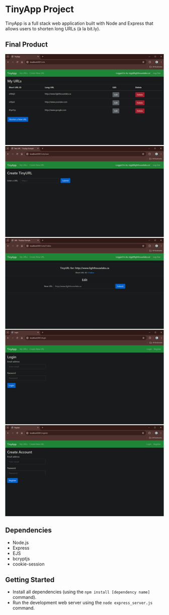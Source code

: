 # TinyApp Project

TinyApp is a full stack web application built with Node and Express that allows users to shorten long URLs (à la bit.ly).

## Final Product

!["Screenshot of URLs page"](https://github.com/MichaelJGryzz/tinyapp/blob/master/docs/tinyapp-urls-page.png)
!["Screenshot of Create New URL page"](https://github.com/MichaelJGryzz/tinyapp/blob/master/docs/tinyapp-urls-new-page.png)
!["Screenshot of Edit URLs page"](https://github.com/MichaelJGryzz/tinyapp/blob/master/docs/tinyapp-urls-edit-page.png)
!["Screenshot of Login page"](https://github.com/MichaelJGryzz/tinyapp/blob/master/docs/tinyapp-login-page.png)
!["Screenshot of Register page"](https://github.com/MichaelJGryzz/tinyapp/blob/master/docs/tinyapp-register-page.png)

## Dependencies

- Node.js
- Express
- EJS
- bcryptjs
- cookie-session

## Getting Started

- Install all dependencies (using the `npm install [dependency name]` command).
- Run the development web server using the `node express_server.js` command.